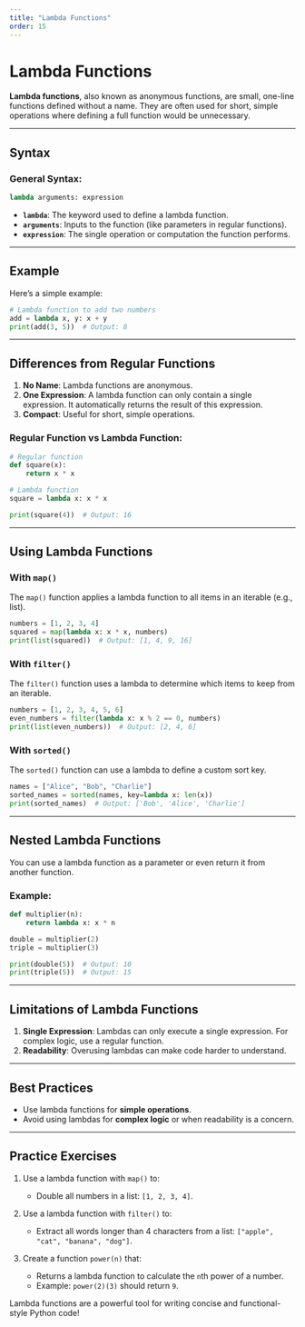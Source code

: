```yaml
---
title: "Lambda Functions"
order: 15
---
```


# Lambda Functions

**Lambda functions**, also known as anonymous functions, are small, one-line functions defined without a name. They are often used for short, simple operations where defining a full function would be unnecessary.

---

## Syntax

### General Syntax:
```python
lambda arguments: expression
```

- **`lambda`**: The keyword used to define a lambda function.
- **`arguments`**: Inputs to the function (like parameters in regular functions).
- **`expression`**: The single operation or computation the function performs.

---

## Example

Here’s a simple example:
```python
# Lambda function to add two numbers
add = lambda x, y: x + y
print(add(3, 5))  # Output: 8
```

---

## Differences from Regular Functions

1. **No Name**: Lambda functions are anonymous.
2. **One Expression**: A lambda function can only contain a single expression. It automatically returns the result of this expression.
3. **Compact**: Useful for short, simple operations.

### Regular Function vs Lambda Function:
```python
# Regular function
def square(x):
    return x * x

# Lambda function
square = lambda x: x * x

print(square(4))  # Output: 16
```

---

## Using Lambda Functions

### With `map()`
The `map()` function applies a lambda function to all items in an iterable (e.g., list).
```python
numbers = [1, 2, 3, 4]
squared = map(lambda x: x * x, numbers)
print(list(squared))  # Output: [1, 4, 9, 16]
```

### With `filter()`
The `filter()` function uses a lambda to determine which items to keep from an iterable.
```python
numbers = [1, 2, 3, 4, 5, 6]
even_numbers = filter(lambda x: x % 2 == 0, numbers)
print(list(even_numbers))  # Output: [2, 4, 6]
```

### With `sorted()`
The `sorted()` function can use a lambda to define a custom sort key.
```python
names = ["Alice", "Bob", "Charlie"]
sorted_names = sorted(names, key=lambda x: len(x))
print(sorted_names)  # Output: ['Bob', 'Alice', 'Charlie']
```

---

## Nested Lambda Functions

You can use a lambda function as a parameter or even return it from another function.

### Example:
```python
def multiplier(n):
    return lambda x: x * n

double = multiplier(2)
triple = multiplier(3)

print(double(5))  # Output: 10
print(triple(5))  # Output: 15
```

---

## Limitations of Lambda Functions

1. **Single Expression**: Lambdas can only execute a single expression. For complex logic, use a regular function.
2. **Readability**: Overusing lambdas can make code harder to understand.

---

## Best Practices

- Use lambda functions for **simple operations**.
- Avoid using lambdas for **complex logic** or when readability is a concern.

---

## Practice Exercises

1. Use a lambda function with `map()` to:
   - Double all numbers in a list: `[1, 2, 3, 4]`.

2. Use a lambda function with `filter()` to:
   - Extract all words longer than 4 characters from a list: `["apple", "cat", "banana", "dog"]`.

3. Create a function `power(n)` that:
   - Returns a lambda function to calculate the `n`th power of a number.
   - Example: `power(2)(3)` should return `9`.

Lambda functions are a powerful tool for writing concise and functional-style Python code!
